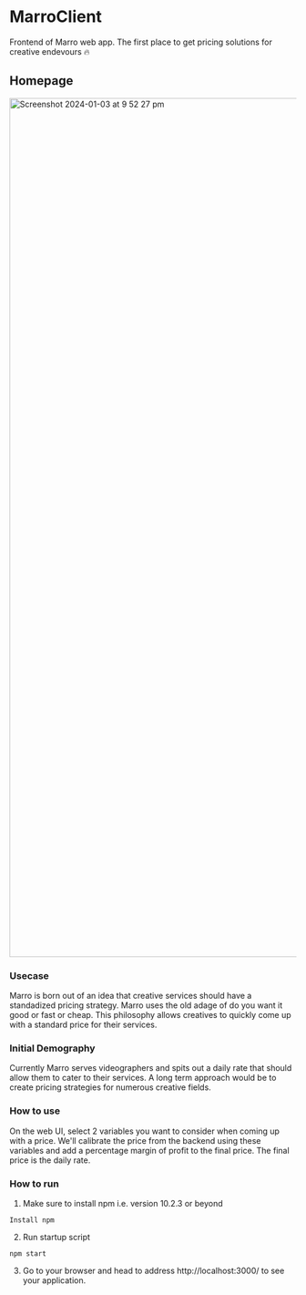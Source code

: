 # MarroClient

Frontend of Marro web app. The first place to get pricing solutions for creative endevours 🔥

## Homepage

<img width="1508" alt="Screenshot 2024-01-03 at 9 52 27 pm" src="https://github.com/carlkarama/MarroWebClient/assets/48504139/34cf78b6-6f7a-4711-b12c-21ec5a9dcc0e">


### Usecase

Marro is born out of an idea that creative services should have a standadized pricing strategy.
Marro uses the old adage of do you want it good or fast or cheap. This philosophy allows creatives to quickly
come up with a standard price for their services.

### Initial Demography

Currently Marro serves videographers and spits out a daily rate that should allow them to cater to their services.
A long term approach would be to create pricing strategies for numerous creative fields.


### How to use

On the web UI, select 2 variables you want to consider when coming up with a price. We'll calibrate the price from the
backend using these variables and add a percentage margin of profit to the final price. The final price is the daily rate.


### How to run

1. Make sure to install npm i.e. version 10.2.3 or beyond

```Install npm```

2. Run startup script

```npm start```

3. Go to your browser and head to address http://localhost:3000/ to see your application. 